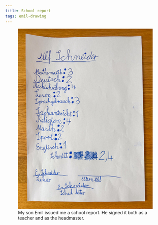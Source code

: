 ```yaml
---
title: School report
tags: emil-drawing
---
```

<figure>
<img src="/img/emil-drawing/IMG_7297.jpg" alt="A handwritten school report.">
<figcaption>My son Emil issued me a school report. He signed it both as a teacher and as the headmaster.</figcaption>
</figure>

